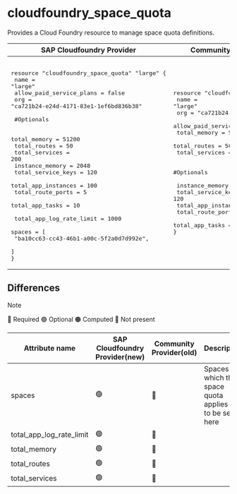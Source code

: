 # cloudfoundry_space_quota 

Provides a Cloud Foundry resource to manage space quota definitions.

|  SAP Cloudfoundry Provider |Community Cloudfoundry Provider |
| -- | -- |
|  <pre></br>resource "cloudfoundry_space_quota" "large" {</br>  name                     = "large"</br>  allow_paid_service_plans = false</br>  org                      = "ca721b24-e24d-4171-83e1-1ef6bd836b38"</br>  </br>  #Optionals</br>  </br>  total_memory             = 51200</br>  total_routes             = 50</br>  total_services           = 200</br>  instance_memory          = 2048</br>  total_service_keys       = 120</br>  total_app_instances      = 100</br>  total_route_ports        = 5</br>  total_app_tasks          = 10</br></br>  total_app_log_rate_limit = 1000</br>  spaces = [</br>    "ba10cc63-cc43-46b1-a00c-5f2a0d7d992e",</br>  ]</br>}</br></pre> |<pre>resource "cloudfoundry_space_quota" "large" {</br>    name                     = "large"</br>    org                      = "ca721b24-e24d-4171-83e1-1ef6bd836b38"</br>    allow_paid_service_plans = false</br>    total_memory             = 51200</br>    total_routes             = 50</br>    total_services           = 200</br>          </br>    #Optionals</br></br>    instance_memory          = 2048</br>    total_service_keys       = 120</br>    total_app_instances      = 100</br>    total_route_ports        = 5</br>    total_app_tasks          = 10</br>}</br></pre> |

## Differences
> [!NOTE]  
> 🔵 Required  🟢 Optional 🟠 Computed  🔴 Not present

| Attribute name|  SAP Cloudfoundry Provider(new)|  Community Provider(old) | Description
|---| ---| ---| ---| 
|spaces| 🟢| 🔴 | Spaces to which the space quota applies has to be set here
|total_app_log_rate_limit|  🟢| 🔴 | 
|total_memory|  🟢 | 🔵 | 
|total_routes|  🟢 | 🔵| 
|total_services| 🟢  | 🔵 | 

